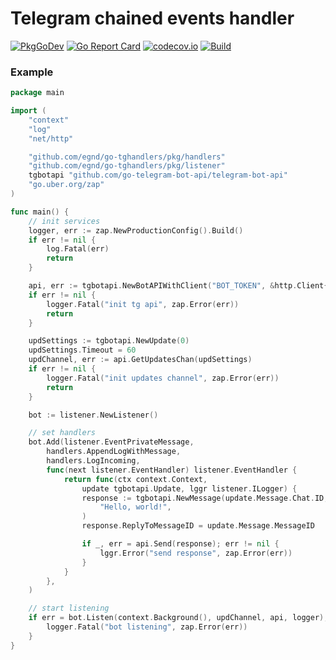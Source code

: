 # Telegram chained events handler

[![PkgGoDev](https://pkg.go.dev/badge/github.com/egnd/go-tghandlers)](https://pkg.go.dev/github.com/egnd/go-tghandlers?tab=doc)
[![Go Report Card](https://goreportcard.com/badge/github.com/egnd/go-tghandlers)](https://goreportcard.com/report/github.com/egnd/go-tghandlers)
[![codecov.io](https://codecov.io/github/egnd/go-tghandlers/coverage.svg?branch=master)](https://codecov.io/gh/egnd/go-tghandlers?branch=master)
[![Build](https://github.com/egnd/go-tghandlers/workflows/Pipeline/badge.svg)](https://github.com/egnd/go-tghandlers/actions?query=workflow%3APipeline)

### Example
```go
package main

import (
	"context"
	"log"
	"net/http"

	"github.com/egnd/go-tghandlers/pkg/handlers"
	"github.com/egnd/go-tghandlers/pkg/listener"
	tgbotapi "github.com/go-telegram-bot-api/telegram-bot-api"
	"go.uber.org/zap"
)

func main() {
	// init services
	logger, err := zap.NewProductionConfig().Build()
	if err != nil {
		log.Fatal(err)
		return
	}

	api, err := tgbotapi.NewBotAPIWithClient("BOT_TOKEN", &http.Client{})
	if err != nil {
		logger.Fatal("init tg api", zap.Error(err))
		return
	}

	updSettings := tgbotapi.NewUpdate(0)
	updSettings.Timeout = 60
	updChannel, err := api.GetUpdatesChan(updSettings)
	if err != nil {
		logger.Fatal("init updates channel", zap.Error(err))
		return
	}

	bot := listener.NewListener()

	// set handlers
	bot.Add(listener.EventPrivateMessage,
		handlers.AppendLogWithMessage,
		handlers.LogIncoming,
		func(next listener.EventHandler) listener.EventHandler {
			return func(ctx context.Context,
				update tgbotapi.Update, lggr listener.ILogger) {
				response := tgbotapi.NewMessage(update.Message.Chat.ID,
					"Hello, world!",
				)
				response.ReplyToMessageID = update.Message.MessageID

				if _, err = api.Send(response); err != nil {
					lggr.Error("send response", zap.Error(err))
				}
			}
		},
	)

	// start listening
	if err = bot.Listen(context.Background(), updChannel, api, logger); err != nil {
		logger.Fatal("bot listening", zap.Error(err))
	}
}
```
